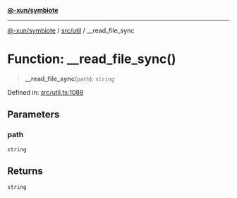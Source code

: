 [**@-xun/symbiote**](../../../README.md)

***

[@-xun/symbiote](../../../README.md) / [src/util](../README.md) / \_\_read\_file\_sync

# Function: \_\_read\_file\_sync()

> **\_\_read\_file\_sync**(`path`): `string`

Defined in: [src/util.ts:1088](https://github.com/Xunnamius/symbiote/blob/15958ef64db3e6bbd3a724cff425dee47b08713b/src/util.ts#L1088)

## Parameters

### path

`string`

## Returns

`string`
